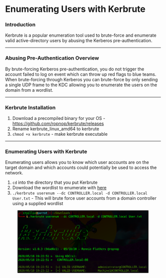 # Enumerating Users with Kerbrute

### **Introduction**

Kerbrute is a popular enumeration tool used to brute-force and enumerate valid active-directory users by abusing the Kerberos pre-authentication.

***

### **Abusing Pre-Authentication Overview**

By brute-forcing Kerberos pre-authentication, you do not trigger the account failed to log on event which can throw up red flags to blue teams. When brute-forcing through Kerberos you can brute-force by only sending a single UDP frame to the KDC allowing you to enumerate the users on the domain from a wordlist.

***

### **Kerbrute Installation**

1. Download a precompiled binary for your OS - https://github.com/ropnop/kerbrute/releases
2. Rename kerbrute\_linux\_amd64 to kerbrute
3. `chmod +x kerbrute` - make kerbrute executable

***

### **Enumerating Users with Kerbrute**

Enumerating users allows you to know which user accounts are on the target domain and which accounts could potentially be used to access the network.

1. `cd` into the directory that you put Kerbrute
2. Download the wordlist to enumerate with [here](https://github.com/Cryilllic/Active-Directory-Wordlists/blob/master/User.txt)
3. `./kerbrute userenum --dc CONTROLLER.local -d CONTROLLER.local User.txt` - This will brute force user accounts from a domain controller using a supplied wordlist&#x20;

<figure><img src="../../../../../../../../.gitbook/assets/image (77).png" alt=""><figcaption></figcaption></figure>
